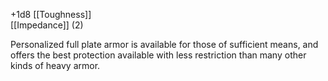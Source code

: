 +1d8 [[Toughness]]<br>[[Impedance]] (2)

Personalized full plate armor is available for those of sufficient means, and offers the best protection available with less restriction than many other kinds of heavy armor.